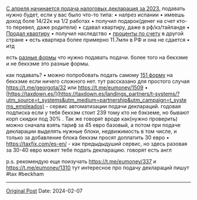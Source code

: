 [С апреля начинается подача налоговых декларация за 2023.](1892.md) подавать нужно будет, если у вас было что-то типа:
• налрез испании
• имеешь доход боле 14/22к на 1/2 работах
• получил подарок(денег на счет кто-то перевел, даже родители)
• сдавал квартиру, даже в рф/кз/тайланде
• [Продал квартиру](999.md)
• получил наследство
• [проценты по счету](1877.md) в другой стране
• есть квартира более примерно 11.7млн в РФ и она не сдается
• итд

есть [разные формы](1892.md) что нужно подавать подачи. более того на бекхэме и не бекхэме это разные формы. 

как подавать?
• можно попробовать подать самому [151 форму](https://sede.agenciatributaria.gob.es/Sede/en_gb/procedimientoini/G615.shtml) на бекхэмe если ничего сложного нет. тут рассказано для простого случая https://t.me/georgota/32 или https://t.me/eumoney/1509
• [https://taxdown.es/](https://taxdown.es/landings_partners/t-systems/?utm_source=t_systems&utm_medium=partnership&utm_campaign=t_systems_empleados) - сервис автоматизации подачи деклараций. годовая подписка если у тебя бекхэм стоит 239 тому кто не бэкземе, но бывают корп скидки под 30% . Так же говорят вроде как(нужно проверить) можно сначала взять тариф за 45 евро базовый, а потом при подаче декларации выделять нужные блоки, недвижимость в том числе, и только за добавление блока бекхэм просят доплатить 30 евро
• https://taxfix.com/es-en/ - как предыдыдуший сервис, но здесь разовая за 30-40 евро может тебе подать декларацию. говорят есть англ


p.s. рекомендую еще поизучать https://t.me/eumoney/337 и https://t.me/eumoney/1310 тут интересное про подачу деклараций пишут
#tax #beckham

---
[Original Post](https://t.me/lev2tarragona/1905)
Date: 2024-02-07
